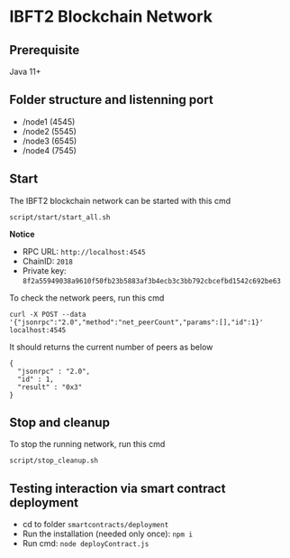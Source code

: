 # IBFT2 Blockchain Network

## Prerequisite

  Java 11+

## Folder structure and listenning port

  - /node1 (4545)
  - /node2 (5545)
  - /node3 (6545)
  - /node4 (7545)

## Start

The IBFT2 blockchain network can be started with this cmd

`script/start/start_all.sh`

**Notice**

  - RPC URL: `http://localhost:4545`
  - ChainID: `2018`
  - Private key: `8f2a55949038a9610f50fb23b5883af3b4ecb3c3bb792cbcefbd1542c692be63`

To check the network peers, run this cmd

`curl -X POST --data '{"jsonrpc":"2.0","method":"net_peerCount","params":[],"id":1}' localhost:4545`

It should returns the current number of peers as below

```
{
  "jsonrpc" : "2.0",
  "id" : 1,
  "result" : "0x3"
}
```

## Stop and cleanup

To stop the running network, run this cmd

`script/stop_cleanup.sh`

## Testing interaction via smart contract deployment

  - cd to folder `smartcontracts/deployment`
  - Run the installation (needed only once): `npm i`
  - Run cmd: `node deployContract.js`


